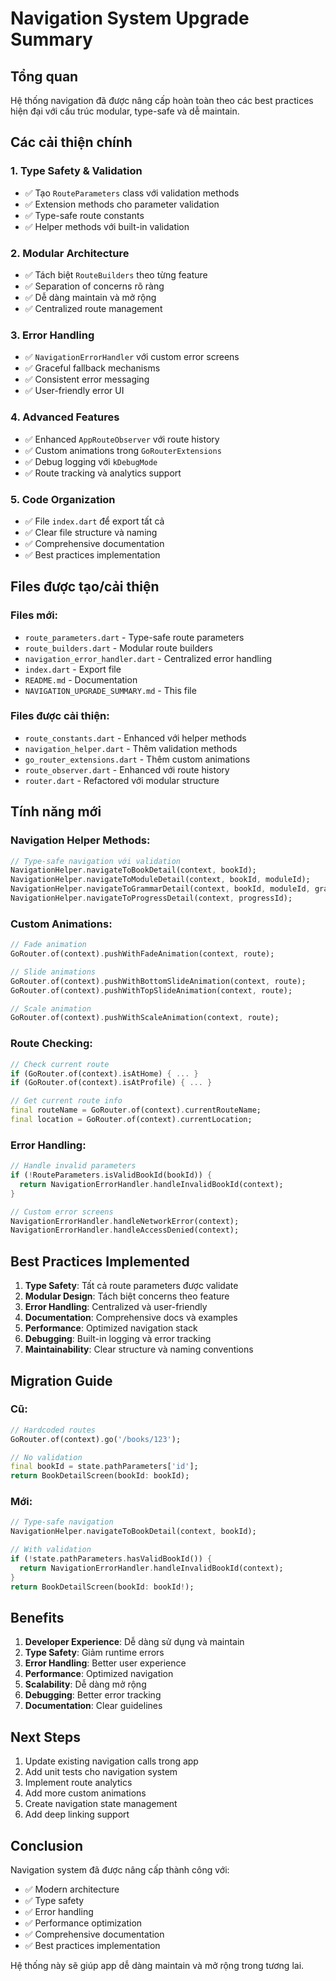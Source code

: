 # Navigation System Upgrade Summary

## Tổng quan
Hệ thống navigation đã được nâng cấp hoàn toàn theo các best practices hiện đại với cấu trúc modular, type-safe và dễ maintain.

## Các cải thiện chính

### 1. **Type Safety & Validation**
- ✅ Tạo `RouteParameters` class với validation methods
- ✅ Extension methods cho parameter validation
- ✅ Type-safe route constants
- ✅ Helper methods với built-in validation

### 2. **Modular Architecture**
- ✅ Tách biệt `RouteBuilders` theo từng feature
- ✅ Separation of concerns rõ ràng
- ✅ Dễ dàng maintain và mở rộng
- ✅ Centralized route management

### 3. **Error Handling**
- ✅ `NavigationErrorHandler` với custom error screens
- ✅ Graceful fallback mechanisms
- ✅ Consistent error messaging
- ✅ User-friendly error UI

### 4. **Advanced Features**
- ✅ Enhanced `AppRouteObserver` với route history
- ✅ Custom animations trong `GoRouterExtensions`
- ✅ Debug logging với `kDebugMode`
- ✅ Route tracking và analytics support

### 5. **Code Organization**
- ✅ File `index.dart` để export tất cả
- ✅ Clear file structure và naming
- ✅ Comprehensive documentation
- ✅ Best practices implementation

## Files được tạo/cải thiện

### Files mới:
- `route_parameters.dart` - Type-safe route parameters
- `route_builders.dart` - Modular route builders
- `navigation_error_handler.dart` - Centralized error handling
- `index.dart` - Export file
- `README.md` - Documentation
- `NAVIGATION_UPGRADE_SUMMARY.md` - This file

### Files được cải thiện:
- `route_constants.dart` - Enhanced với helper methods
- `navigation_helper.dart` - Thêm validation methods
- `go_router_extensions.dart` - Thêm custom animations
- `route_observer.dart` - Enhanced với route history
- `router.dart` - Refactored với modular structure

## Tính năng mới

### Navigation Helper Methods:
```dart
// Type-safe navigation với validation
NavigationHelper.navigateToBookDetail(context, bookId);
NavigationHelper.navigateToModuleDetail(context, bookId, moduleId);
NavigationHelper.navigateToGrammarDetail(context, bookId, moduleId, grammarId);
NavigationHelper.navigateToProgressDetail(context, progressId);
```

### Custom Animations:
```dart
// Fade animation
GoRouter.of(context).pushWithFadeAnimation(context, route);

// Slide animations
GoRouter.of(context).pushWithBottomSlideAnimation(context, route);
GoRouter.of(context).pushWithTopSlideAnimation(context, route);

// Scale animation
GoRouter.of(context).pushWithScaleAnimation(context, route);
```

### Route Checking:
```dart
// Check current route
if (GoRouter.of(context).isAtHome) { ... }
if (GoRouter.of(context).isAtProfile) { ... }

// Get current route info
final routeName = GoRouter.of(context).currentRouteName;
final location = GoRouter.of(context).currentLocation;
```

### Error Handling:
```dart
// Handle invalid parameters
if (!RouteParameters.isValidBookId(bookId)) {
  return NavigationErrorHandler.handleInvalidBookId(context);
}

// Custom error screens
NavigationErrorHandler.handleNetworkError(context);
NavigationErrorHandler.handleAccessDenied(context);
```

## Best Practices Implemented

1. **Type Safety**: Tất cả route parameters được validate
2. **Modular Design**: Tách biệt concerns theo feature
3. **Error Handling**: Centralized và user-friendly
4. **Documentation**: Comprehensive docs và examples
5. **Performance**: Optimized navigation stack
6. **Debugging**: Built-in logging và error tracking
7. **Maintainability**: Clear structure và naming conventions

## Migration Guide

### Cũ:
```dart
// Hardcoded routes
GoRouter.of(context).go('/books/123');

// No validation
final bookId = state.pathParameters['id'];
return BookDetailScreen(bookId: bookId);
```

### Mới:
```dart
// Type-safe navigation
NavigationHelper.navigateToBookDetail(context, bookId);

// With validation
if (!state.pathParameters.hasValidBookId()) {
  return NavigationErrorHandler.handleInvalidBookId(context);
}
return BookDetailScreen(bookId: bookId!);
```

## Benefits

1. **Developer Experience**: Dễ dàng sử dụng và maintain
2. **Type Safety**: Giảm runtime errors
3. **Error Handling**: Better user experience
4. **Performance**: Optimized navigation
5. **Scalability**: Dễ dàng mở rộng
6. **Debugging**: Better error tracking
7. **Documentation**: Clear guidelines

## Next Steps

1. Update existing navigation calls trong app
2. Add unit tests cho navigation system
3. Implement route analytics
4. Add more custom animations
5. Create navigation state management
6. Add deep linking support

## Conclusion

Navigation system đã được nâng cấp thành công với:
- ✅ Modern architecture
- ✅ Type safety
- ✅ Error handling
- ✅ Performance optimization
- ✅ Comprehensive documentation
- ✅ Best practices implementation

Hệ thống này sẽ giúp app dễ dàng maintain và mở rộng trong tương lai.
